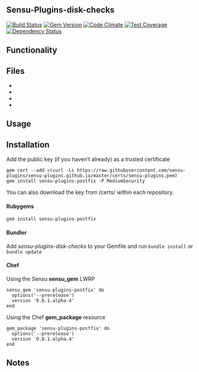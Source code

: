 ## Sensu-Plugins-disk-checks

[![Build Status](https://travis-ci.org/sensu-plugins/sensu-plugins-postfix.svg?branch=master)][1]
[![Gem Version](https://badge.fury.io/rb/sensu-plugins-postfix.svg)][2]
[![Code Climate](https://codeclimate.com/github/sensu-plugins/sensu-plugins-postfix/badges/gpa.svg)][3]
[![Test Coverage](https://codeclimate.com/github/sensu-plugins/sensu-plugins-postfix/badges/coverage.svg)][4]
[![Dependency Status](https://gemnasium.com/sensu-plugins/sensu-plugins-postfix.svg)][5]

## Functionality

## Files
 *
 *
 *
 *

## Usage

## Installation

Add the public key (if you haven’t already) as a trusted certificate

```
gem cert --add <(curl -Ls https://raw.githubusercontent.com/sensu-plugins/sensu-plugins.github.io/master/certs/sensu-plugins.pem)
gem install sensu-plugins-postfix -P MediumSecurity
```

You can also download the key from /certs/ within each repository.

#### Rubygems

`gem install sensu-plugins-postfix`

#### Bundler

Add *sensu-plugins-disk-checks* to your Gemfile and run `bundle install` or `bundle update`

#### Chef

Using the Sensu **sensu_gem** LWRP
```
sensu_gem 'sensu-plugins-postfix' do
  options('--prerelease')
  version '0.0.1.alpha.4'
end
```

Using the Chef **gem_package** resource
```
gem_package 'sensu-plugins-postfix' do
  options('--prerelease')
  version '0.0.1.alpha.4'
end
```

## Notes

[1]:[https://travis-ci.org/sensu-plugins/sensu-plugins-postfix]
[2]:[http://badge.fury.io/rb/sensu-plugins-postfix]
[3]:[https://codeclimate.com/github/sensu-plugins/sensu-plugins-postfix]
[4]:[https://codeclimate.com/github/sensu-plugins/sensu-plugins-postfix]
[5]:[https://gemnasium.com/sensu-plugins/sensu-plugins-postfix]
